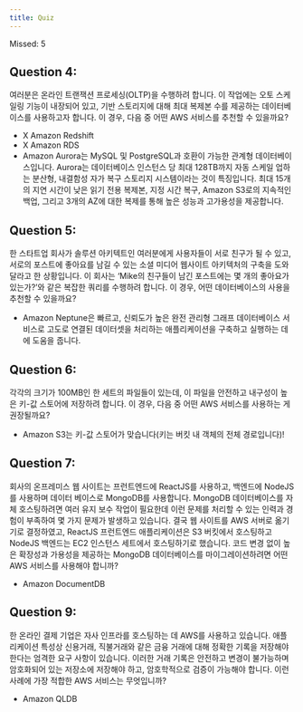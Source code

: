 ```yaml
---
title: Quiz
---
```


Missed: 5

## Question 4:

여러분은 온라인 트랜잭션 프로세싱(OLTP)을 수행하려 합니다. 이 작업에는 오토 스케일링 기능이 내장되어 있고, 기반 스토리지에 대해 최대 복제본 수를 제공하는 데이터베이스를 사용하고자 합니다. 이 경우, 다음 중 어떤 AWS 서비스를 추천할 수 있을까요?

- X Amazon Redshift
- X Amazon RDS
- Amazon Aurora는 MySQL 및 PostgreSQL과 호환이 가능한 관계형 데이터베이스입니다. Aurora는 데이터베이스 인스턴스 당 최대 128TB까지 자동 스케일 업하는 분산형, 내결함성 자가 복구 스토리지 시스템이라는 것이 특징입니다. 최대 15개의 지연 시간이 낮은 읽기 전용 복제본, 지정 시간 복구, Amazon S3로의 지속적인 백업, 그리고 3개의 AZ에 대한 복제를 통해 높은 성능과 고가용성을 제공합니다.


## Question 5:

한 스타트업 회사가 솔루션 아키텍트인 여러분에게 사용자들이 서로 친구가 될 수 있고, 서로의 포스트에 좋아요를 남길 수 있는 소셜 미디어 웹사이트 아키텍처의 구축을 도와달라고 한 상황입니다. 이 회사는 ‘Mike의 친구들이 남긴 포스트에는 몇 개의 좋아요가 있는가?’와 같은 복잡한 쿼리를 수행하려 합니다. 이 경우, 어떤 데이터베이스의 사용을 추천할 수 있을까요?

- Amazon Neptune은 빠르고, 신뢰도가 높은 완전 관리형 그래프 데이터베이스 서비스로 고도로 연결된 데이터셋을 처리하는 애플리케이션을 구축하고 실행하는 데에 도움을 줍니다.


## Question 6:

각각의 크기가 100MB인 한 세트의 파일들이 있는데, 이 파일을 안전하고 내구성이 높은 키-값 스토어에 저장하려 합니다. 이 경우, 다음 중 어떤 AWS 서비스를 사용하는 게 권장될까요?

- Amazon S3는 키-값 스토어가 맞습니다(키는 버킷 내 객체의 전체 경로입니다)!


## Question 7:

회사의 온프레미스 웹 사이트는 프런트엔드에 ReactJS를 사용하고, 백엔드에 NodeJS를 사용하며 데이터 베이스로 MongoDB를 사용합니다. MongoDB 데이터베이스를 자체 호스팅하려면 여러 유지 보수 작업이 필요한데 이런 문제를 처리할 수 있는 인력과 경험이 부족하여 몇 가지 문제가 발생하고 있습니다. 결국 웹 사이트를 AWS 서버로 옮기기로 결정하였고, ReactJS 프런트엔드 애플리케이션은 S3 버킷에서 호스팅하고 NodeJS 백엔드는 EC2 인스턴스 세트에서 호스팅하기로 했습니다. 코드 변경 없이 높은 확장성과 가용성을 제공하는 MongoDB 데이터베이스를 마이그레이션하려면 어떤 AWS 서비스를 사용해야 합니까?

- Amazon DocumentDB


## Question 9:

한 온라인 결제 기업은 자사 인프라를 호스팅하는 데 AWS를 사용하고 있습니다. 애플리케이션 특성상 신용거래, 직불거래와 같은 금융 거래에 대해 정확한 기록을 저장해야 한다는 엄격한 요구 사항이 있습니다. 이러한 거래 기록은 안전하고 변경이 불가능하며 암호화되어 있는 저장소에 저장해야 하고, 암호학적으로 검증이 가능해야 합니다. 이런 사례에 가장 적합한 AWS 서비스는 무엇입니까?

- Amazon QLDB

